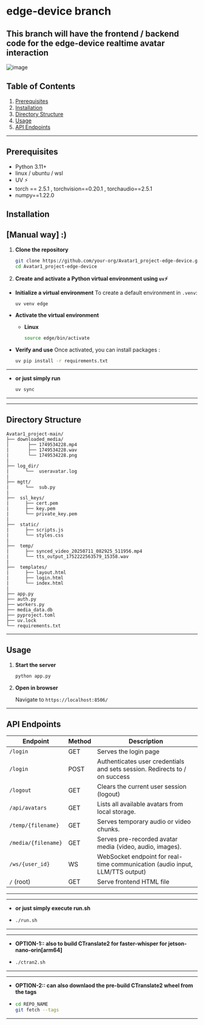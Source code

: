 # edge-device branch
## This branch will have the frontend / backend code for the edge-device realtime avatar interaction 

![image](https://github.com/user-attachments/assets/901f5974-ed54-4554-b4da-6711ef1050e2)


## Table of Contents

1. [Prerequisites](#prerequisites)
2. [Installation](#installation)
3. [Directory Structure](#directory-structure)
4. [Usage](#usage)
5. [API Endpoints](#api-endpoints)
---
## Prerequisites

* Python 3.11+
* linux / ubuntu / wsl
* UV ⚡
* torch == 2.5.1 , torchvision==0.20.1  , torchaudio==2.5.1
* numpy==1.22.0

## Installation 
## [Manual way] :)

1. **Clone the repository**

   ```bash
   git clone https://github.com/your-org/Avatar1_project-edge-device.git
   cd Avatar1_project-edge-device
   ```

2. **Create and activate a Python virtual environment using `uv`⚡**

* **Initialize a virtual environment**
  To create a default environment in `.venv`:

  ```bash
  uv venv edge
  ```

* **Activate the virtual environment**

  * **Linux**

    ```bash
    source edge/bin/activate
    ```

* **Verify and use**
  Once activated, you can install packages :

  ```bash
  uv pip install -r requirements.txt
  ```
---
* **or just simply run**
  ```bash
  uv sync
  ```
---
---

## Directory Structure

```
Avatar1_project-main/
├── downloaded_media/
│       ├── 1749534228.mp4
|       ├── 1749534228.wav 
|       └── 1749534228.png
|                         
├── log_dir/
|      └──  useravatar.log
|      
├── mgtt/
|      └──  sub.py
|   
├──  ssl_keys/
|      ├── cert.pem
|      ├── key.pem     
|      └── private_key.pem
|
├──  static/
|      ├── scripts.js
|      └── styles.css
|
├──  temp/
|      ├── synced_video_20250711_082925_511956.mp4
|      └── tts_output_1752222563579_15358.wav    
|
├──  templates/
|      ├── layout.html
|      ├── login.html     
|      └── index.html
|      
├── app.py                 
├── auth.py                   
├── workers.py
├── media_data.db
├── pyproject.toml
├── uv.lock              
└── requirements.txt   
```

---

## Usage

1. **Start the server**

   ```bash
   python app.py
   ```

2. **Open in browser**

   Navigate to `https://localhost:8506/`
---

## API Endpoints

| Endpoint                        | Method   | Description                                                                 |
|---------------------------------|----------|-----------------------------------------------------------------------------|
| `/login`                        | GET      | Serves the login page                                                       |
| `/login`                        | POST     | Authenticates user credentials and sets session. Redirects to / on success  |
| `/logout`                       | GET      | Clears the current user session (logout)                                    |
| `/api/avatars`                  | GET      | Lists all available avatars from local storage.                             |
| `/temp/{filename}`              | GET      | Serves temporary audio or video chunks.                                     |
| `/media/{filename}`             | GET      | Serves pre-recorded avatar media (video, audio, images).                    |
| `/ws/{user_id}`                 | WS       | WebSocket endpoint for real-time communication (audio input, LLM/TTS output)|
| `/` (root)                      | GET      | Serve frontend HTML file                                                    |

---

---
* **or just simply execute run.sh**
* ```bash
  ./run.sh
  ```
---
---
* **OPTION-1:: also to build CTranslate2 for faster-whisper for jetson-nano-orin[arm64]**
* ```bash
  ./ctran2.sh
  ```
---
---
* **OPTION-2:: can also downlaod the pre-build CTranslate2 wheel from the tags**
* ```bash
  cd REPO_NAME
  git fetch --tags
  ```
---
